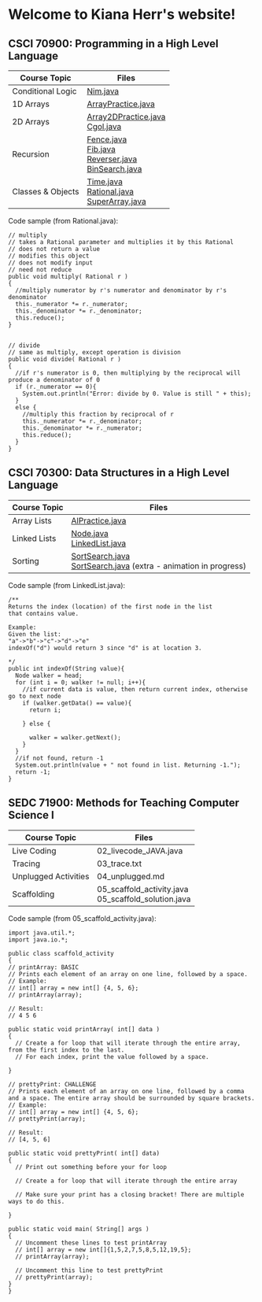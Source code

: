 # Welcome to Kiana Herr's website!

## CSCI 70900: Programming in a High Level Language

  |Course Topic|Files|
  |------------|-----|
  |Conditional Logic|[Nim.java](https://github.com/herrkm/nycscertweb/blob/68a0e2b37a2fb35ac7585faf4a01b657cf393f3f/CSCI70900/Nim.java)|
  |1D Arrays|[ArrayPractice.java](https://github.com/herrkm/nycscertweb/blob/68a0e2b37a2fb35ac7585faf4a01b657cf393f3f/CSCI70900/ArrayPractice.java)|
  |2D Arrays|[Array2DPractice.java](https://github.com/herrkm/nycscertweb/blob/68a0e2b37a2fb35ac7585faf4a01b657cf393f3f/CSCI70900/Array2DPractice.java)<br />[Cgol.java](https://github.com/herrkm/nycscertweb/blob/68a0e2b37a2fb35ac7585faf4a01b657cf393f3f/CSCI70900/Cgol.java)|
  |Recursion|[Fence.java](https://github.com/herrkm/nycscertweb/blob/68a0e2b37a2fb35ac7585faf4a01b657cf393f3f/CSCI70900/Fence.java)<br />[Fib.java](https://github.com/herrkm/nycscertweb/blob/68a0e2b37a2fb35ac7585faf4a01b657cf393f3f/CSCI70900/Fib.java)<br />[Reverser.java](https://github.com/herrkm/nycscertweb/blob/68a0e2b37a2fb35ac7585faf4a01b657cf393f3f/CSCI70900/Reverser.java)<br />[BinSearch.java](https://github.com/herrkm/nycscertweb/blob/68a0e2b37a2fb35ac7585faf4a01b657cf393f3f/CSCI70900/BinSearch.java)<br />|
  |Classes & Objects|[Time.java](https://github.com/herrkm/nycscertweb/blob/68a0e2b37a2fb35ac7585faf4a01b657cf393f3f/CSCI70900/Time.java)<br />[Rational.java](https://github.com/herrkm/nycscertweb/blob/68a0e2b37a2fb35ac7585faf4a01b657cf393f3f/CSCI70900/Rational.java)<br />[SuperArray.java](https://github.com/herrkm/nycscertweb/blob/68a0e2b37a2fb35ac7585faf4a01b657cf393f3f/CSCI70900/SuperArray.java)<br />|
  
  Code sample (from Rational.java):
  ```{java}
  // multiply
  // takes a Rational parameter and multiplies it by this Rational
  // does not return a value
  // modifies this object
  // does not modify input
  // need not reduce
  public void multiply( Rational r )
  {
    //multiply numerator by r's numerator and denominator by r's denominator
    this._numerator *= r._numerator;
    this._denominator *= r._denominator;
    this.reduce();
  }


  // divide
  // same as multiply, except operation is division
  public void divide( Rational r )
  {
    //if r's numerator is 0, then multiplying by the reciprocal will produce a denominator of 0
    if (r._numerator == 0){
      System.out.println("Error: divide by 0. Value is still " + this);
    }
    else {
      //multiply this fraction by reciprocal of r
      this._numerator *= r._denominator;
      this._denominator *= r._numerator;
      this.reduce();
    }
  }
  ```
  
## CSCI 70300: Data Structures in a High Level Language

  |Course Topic|Files|
  |------------|-----|
  |Array Lists|[AlPractice.java](https://github.com/herrkm/nycscertweb/blob/50d5a8338fa884b79b7feefeb8ace456308a11f6/CSCI70300/AlPractice.java)|
  |Linked Lists|[Node.java](https://github.com/herrkm/nycscertweb/blob/50d5a8338fa884b79b7feefeb8ace456308a11f6/CSCI70300/Node.java)<br />[LinkedList.java](https://github.com/herrkm/nycscertweb/blob/50d5a8338fa884b79b7feefeb8ace456308a11f6/CSCI70300/LinkedList.java)|
  |Sorting|[SortSearch.java](https://github.com/herrkm/nycscertweb/blob/50d5a8338fa884b79b7feefeb8ace456308a11f6/CSCI70300/SortSearch.java)<br />[SortSearch.java](https://github.com/herrkm/nycscertweb/blob/50d5a8338fa884b79b7feefeb8ace456308a11f6/CSCI70300/SortSearchxtra.java) (extra - animation in progress)|
  
  Code sample (from LinkedList.java):
  ```{java}
  /**
  Returns the index (location) of the first node in the list
  that contains value.

  Example:
  Given the list:
  "a"->"b"->"c"->"d"->"e"
  indexOf("d") would return 3 since "d" is at location 3.

  */
  public int indexOf(String value){
    Node walker = head;
    for (int i = 0; walker != null; i++){
      //if current data is value, then return current index, otherwise go to next node
      if (walker.getData() == value){
        return i;
        
      } else {
        
        walker = walker.getNext();
      }
    }
    //if not found, return -1
    System.out.println(value + " not found in list. Returning -1.");
    return -1;
  }
  ```


## SEDC 71900: Methods for Teaching Computer Science I

  |Course Topic|Files|
  |------------|-----|
  |Live Coding|02_livecode_JAVA.java|
  |Tracing|03_trace.txt|
  |Unplugged Activities|04_unplugged.md|
  |Scaffolding|05_scaffold_activity.java<br />05_scaffold_solution.java|
  
  
  Code sample (from 05_scaffold_activity.java):
  ```{java}
  import java.util.*;
import java.io.*;

public class scaffold_activity
{
  // printArray: BASIC
  // Prints each element of an array on one line, followed by a space.
  // Example:
  // int[] array = new int[] {4, 5, 6};
  // printArray(array);
  
  // Result:
  // 4 5 6
  
  public static void printArray( int[] data )
  {
    // Create a for loop that will iterate through the entire array, from the first index to the last.
    // For each index, print the value followed by a space.

  }
  
  // prettyPrint: CHALLENGE
  // Prints each element of an array on one line, followed by a comma and a space. The entire array should be surrounded by square brackets.
  // Example:
  // int[] array = new int[] {4, 5, 6};
  // prettyPrint(array);
  
  // Result:
  // [4, 5, 6]
  
  public static void prettyPrint( int[] data)
  {
    // Print out something before your for loop

    // Create a for loop that will iterate through the entire array

    // Make sure your print has a closing bracket! There are multiple ways to do this.
    
  }

  public static void main( String[] args )
  {
    // Uncomment these lines to test printArray
    // int[] array = new int[]{1,5,2,7,5,8,5,12,19,5};
    // printArray(array);

    // Uncomment this line to test prettyPrint
    // prettyPrint(array);
  }
}
```

